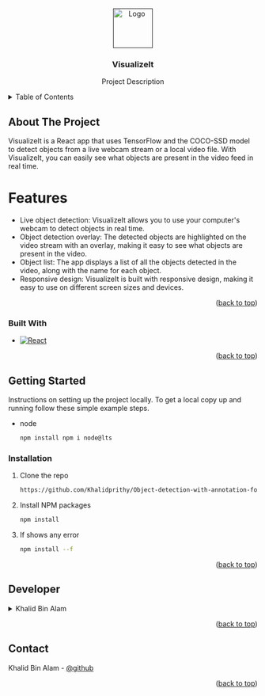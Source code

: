 <a name="readme-top"></a>

<!-- PROJECT LOGO -->
<br />
<div align="center">
  <a href="">
    <img src="https://i.ibb.co/xjQbwr2/logo.png" alt="Logo" width="80" height="80">
  </a>

<h3 align="center">VisualizeIt</h3>

  <p align="center">
    Project Description
    <br />
  </p>
</div>



<!-- TABLE OF CONTENTS -->
<details>
  <summary>Table of Contents</summary>
  <ol>
    <li>
      <a href="#about-the-project">About The Project</a>
      <ul>
        <li><a href="#built-with">Built With</a></li>
      </ul>
    </li>
    <li>
      <a href="#getting-started">Getting Started</a>
      <ul>
        <li><a href="#installation">Installation</a></li>
      </ul>
    </li>
    <li><a href="#developer">Developer</a></li>
    <li><a href="#contact">Contact</a></li>
  </ol>
</details>



<!-- ABOUT THE PROJECT -->
## About The Project

VisualizeIt is a React app that uses TensorFlow and the COCO-SSD model to detect objects from a live webcam stream or a local video file. With VisualizeIt, you can easily see what objects are present in the video feed in real time.

# Features

* Live object detection: VisualizeIt allows you to use your computer's webcam to detect objects in real time.
* Object detection overlay: The detected objects are highlighted on the video stream with an overlay, making it easy to see what objects are present in the video.
* Object list: The app displays a list of all the objects detected in the video, along with the name for each object.
* Responsive design: VisualizeIt is built with responsive design, making it easy to use on different screen sizes and devices.

<p align="right">(<a href="#readme-top">back to top</a>)</p>


### Built With

* [![React][React.js]][React-url]


<p align="right">(<a href="#readme-top">back to top</a>)</p>



<!-- GETTING STARTED -->
## Getting Started

Instructions on setting up the project locally.
To get a local copy up and running follow these simple example steps.

* node
  ```sh
  npm install npm i node@lts
  ```

### Installation

1. Clone the repo
   ```sh
   https://github.com/Khalidprithy/Object-detection-with-annotation-for-video.git
   ```
2. Install NPM packages
   ```sh
   npm install
   ```
3. If shows any error
   ```sh
   npm install --f
   ```


<p align="right">(<a href="#readme-top">back to top</a>)</p>

<!-- DEVELOPER -->
## Developer


<details>
  <summary>Khalid Bin Alam</summary>
  <ol>
    <li>
      <a href="#">Folder structure</a>
      <ul>
        <li><a >Pages</a></li>
        <li><a >Images</a></li>
      </ul>
    </li>
    <li>
      <a href="#">Pages</a>
      <ul>
        <li><a >LocalFile</a>
        <ul>
        <li><a >LocalFileHome</a></li>
        <li><a >LocalFileInfoCard</a></li>
        <li><a >LocalFileDetection</a></li>
      </ul></li>
        <li><a >Webcam</a>
        <ul>
        <li><a >WebcamHome</a></li>
        <li><a >LiveCamInfoCard</a></li>
        <li><a >WebcamView</a></li>
        <li><a >utilities</a></li>
      </ul></li>
        <li><a >Shared</a>
        <ul>
        <li><a >Header</a></li>
        <li><a >Footer</a></li>
      </ul></li>
      </ul>
    </li>
    <li><a >Banner</a></li>
    <li><a >ContactUs</a></li>
    <li><a >Reviews</a></li>
  </ol>
</details>

<p align="right">(<a href="#readme-top">back to top</a>)</p>

<!-- CONTACT -->
## Contact

Khalid Bin Alam - [@github](https://github.com/Khalidprithy)


<p align="right">(<a href="#readme-top">back to top</a>)</p>



<!-- MARKDOWN LINKS & IMAGES -->
<!-- https://www.markdownguide.org/basic-syntax/#reference-style-links -->

[React.js]: https://img.shields.io/badge/React-20232A?style=for-the-badge&logo=react&logoColor=61DAFB
[React-url]: https://reactjs.org/
